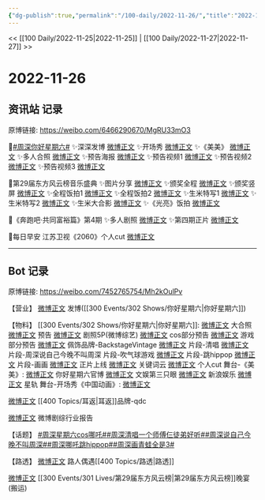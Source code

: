 ```yaml
---
{"dg-publish":true,"permalink":"/100-daily/2022-11-26/","title":"2022-11-26"}
---
```



<< [[100 Daily/2022-11-25\|2022-11-25]] | [[100 Daily/2022-11-27\|2022-11-27]] >>

# 2022-11-26

## 资讯站 记录

原博链接: https://weibo.com/6466290670/MgRU33mO3

🌟[#周深你好星期六#](https://s.weibo.com/weibo?q=%23%E5%91%A8%E6%B7%B1%E4%BD%A0%E5%A5%BD%E6%98%9F%E6%9C%9F%E5%85%AD%23)
✨深深发博 [微博正文](https://weibo.com/6466290670/MgNbynyg7)
✨开场秀 [微博正文](https://weibo.com/6466290670/MgRn8FOZQ)
✨《美美》 [微博正文](https://weibo.com/6466290670/MgR0Ed63X)
✨多人合照 [微博正文](https://weibo.com/6466290670/MgMC3jGWZ)
✨预告海报 [微博正文](https://weibo.com/6466290670/MgPpqCBfg)
✨预告视频1 [微博正文](https://weibo.com/6466290670/MgOfPxycD)
✨预告视频2 [微博正文](https://weibo.com/6466290670/MgPWtlWBg)
✨预告视频3 [微博正文](https://weibo.com/6466290670/MgNfojazf)

🌟第29届东方风云榜音乐盛典
✨图片分享 [微博正文](https://weibo.com/6466290670/MgMpShrs5)
✨颁奖全程 [微博正文](https://weibo.com/6466290670/MgLLHgsCv)
✨颁奖竖屏 [微博正文](https://weibo.com/6466290670/MgLM0tSDI)
✨全程饭拍1 [微博正文](https://weibo.com/6466290670/MgPBd7kWf)
✨全程饭拍2 [微博正文](https://weibo.com/6466290670/MgPBuiSo9)
✨生米特写1 [微博正文](https://weibo.com/6466290670/MgPCie5MY)
✨生米特写2 [微博正文](https://weibo.com/6466290670/MgPCFjaVo)
✨生米大合影 [微博正文](https://weibo.com/6466290670/MgLKZfRPn)
✨《光亮》饭拍 [微博正文](https://weibo.com/6466290670/MgLLoDka9)

🌟《奔跑吧·共同富裕篇》第4期
✨多人剧照 [微博正文](https://weibo.com/6466290670/MgOdGhEBz)
✨第四期正片 [微博正文](https://weibo.com/6466290670/MgNquu2ov)

🌟每日早安
江苏卫视《2060》个人cut [微博正文](https://weibo.com/6466290670/MgLJrbAsg)

---
## Bot 记录

原博链接: https://weibo.com/7452765754/Mh2kOulPv

【营业】
[微博正文](http://weibo.com/1736988591/MgN4G16PW) 发博([[300 Events/302 Shows/你好星期六\|你好星期六]])

【物料】
[[300 Events/302 Shows/你好星期六\|你好星期六]]:
[微博正文](https://weibo.com/6456359414/MgMuh1VqR) 大合照
[微博正文](https://m.weibo.cn/6456359414/4840007300287720) 预告
[微博正文](https://m.weibo.cn/2110705772/4840036472726486) 剧照5P(微博综艺)
[微博正文](https://m.weibo.cn/6456359414/4840059759497488) cos部分预告
[微博正文](https://weibo.com/6456359414/MgPKv18dP) 游戏部分预告
[微博正文](https://m.weibo.cn/5538325101/4840154126876956) 佩饰品牌-BackstageVintage
[微博正文](https://weibo.com/6456359414/MgWiwBFF7) 片段-清唱
[微博正文](https://weibo.com/6456359414/MgWwpEnmv) 片段-周深说自己今晚不叫周深
[](https://weibo.com/6456359414/MgWECgo5F) 片段-吹气球游戏
[微博正文](https://weibo.com/6456359414/MgWK6n1f1) 片段-跳hippop
[微博正文](https://weibo.com/6456359414/MgWPzepQH) 片段-画画
[微博正文](https://weibo.com/6456359414/MgWI0kVI5) 正片上线
[微博正文](http://weibo.com/1746580461/MgZxqr2nD) 关键词云
[微博正文](https://m.weibo.cn/1371117067/4840206924776008) 个人cut
舞台-《美美》:
[微博正文](http://weibo.com/6456359414/MgWafEj0R) 你好星期六官博
[微博正文](http://weibo.com/1371117067/MgQix8F3n) 文娱第三只眼
[微博正文](http://weibo.com/1642591402/MgVcQ28Vm) 新浪娱乐
[微博正文](https://m.weibo.cn/6466290670/4840170203121573) 星轨
舞台-开场秀《中国动画》:
[微博正文](http://weibo.com/6466290670/MgRn8FOZQ)

[微博正文](http://weibo.com/5695716261/MgHQIerHh) [[400 Topics/耳返\|耳返]]品牌-qdc

[微博正文](https://weibo.com/2110705772/MgN1H3xjz) 微博剧综行业报告

【话题】
[#周深星期六cos哪吒#](https://s.weibo.com/weibo?q=%23%E5%91%A8%E6%B7%B1%E6%98%9F%E6%9C%9F%E5%85%ADcos%E5%93%AA%E5%90%92%23)[#周深清唱一个师傅仨徒弟好听#](https://s.weibo.com/weibo?q=%23%E5%91%A8%E6%B7%B1%E6%B8%85%E5%94%B1%E4%B8%80%E4%B8%AA%E5%B8%88%E5%82%85%E4%BB%A8%E5%BE%92%E5%BC%9F%E5%A5%BD%E5%90%AC%23)[#周深说自己今晚不叫周深#](https://s.weibo.com/weibo?q=%23%E5%91%A8%E6%B7%B1%E8%AF%B4%E8%87%AA%E5%B7%B1%E4%BB%8A%E6%99%9A%E4%B8%8D%E5%8F%AB%E5%91%A8%E6%B7%B1%23)[#周深哪吒跳hippop#](https://s.weibo.com/weibo?q=%23%E5%91%A8%E6%B7%B1%E5%93%AA%E5%90%92%E8%B7%B3hippop%23)[#周深画青蛙全是3#](https://s.weibo.com/weibo?q=%23%E5%91%A8%E6%B7%B1%E7%94%BB%E9%9D%92%E8%9B%99%E5%85%A8%E6%98%AF3%23)

【路透】
[微博正文](https://weibo.com/5473379248/MgP18i3VD) 路人偶遇[[400 Topics/路透\|路透]]

[微博正文](https://m.weibo.cn/5133613761/4840106151647137) [[300 Events/301 Lives/第29届东方风云榜\|第29届东方风云榜]]晚宴(搬运)
